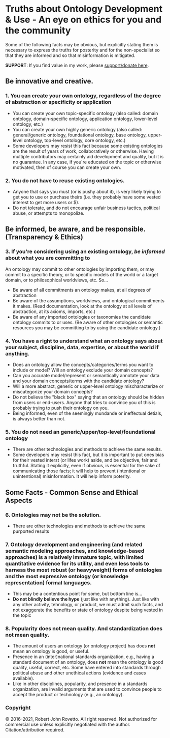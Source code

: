 # Truths about Ontology Development & Use - An eye on ethics for you and the community

Some of the following facts may be obvious, but explicitly stating them is necessary to express the truths for posterity and for the non-specialist so that they are informed and so that misinformation is mitigated.

**SUPPORT**: If you find value in my work, please [support/donate here](https://gogetfunding.com/knowledge-organization-services-ontology-terminology-metadata-concept-analysis/).

## Be innovative and creative.
### 1. You can create your own ontology, regardless of the degree of abstraction or specificity or application
- You can create your own topic-specific ontology (also called: domain ontology, domain-specific ontology, application ontology, lower-level ontology, etc.)
- You can create your own highly generic ontology (also called: general/generic ontology, foundational ontology, base ontology, upper-level ontology, top-level ontology, core ontology, etc.)
- Some developers may resist this fact because some existing ontologies are the result of years of work, collaboratively or otherwise. Having multiple contributors may certainly aid development and quality, but it is no guarantee. In any case, if you're educated on the topic or otherwise motivated, then of course you can create your own. 
  
### 2. You do not have to reuse existing ontologies.
- Anyone that says you must (or is pushy about it), is very likely trying to get you to use or purchase theirs (i.e. they probably have some vested interest to get more users or $).
- Do not tolerate, and do not encourage unfair business tactics, political abuse, or attempts to monopolize.

## Be informed, be aware, and be responsible. (Transparency & Ethics)
### 3. If you're considering using an existing ontology, _be informed_ about what you are committing to
An ontology may commit to other ontologies by importing them, or may commit to a specific theory, or to specific models of the world or a target domain, or to philosophical worldviews, etc. So...
- Be aware of all commitments an ontology makes, at all degrees of abstraction
- Be aware of the assumptions, worldviews, and ontological commitments it makes. (Read documentation, look at the ontology at all levels of abstraction, at its axioms, imports, etc.)
- Be aware of any imported ontologies or taxonomies the candidate ontology commits to or uses.
(Be aware of other ontologies or semantic resources you may be committing to by using the candidate ontology.)

### 4. You have a right to understand what an ontology says about your subject, discipline, data, expertise, or about the world if anything.
- Does an ontology allow the concepts/categories/terms you want to include or model? Will an ontology exclude your domain concepts? 
- Can you accurate model/represent or semantically annotate your data and your domain concepts/terms with the candidate ontology? 
- Will a more abstract, generic or upper-level ontology mischaracterize or miscategorize your domain concepts? 
- Do not believe the "black box" saying that an ontology should be hidden from users or end-users. Anyone that tries to convince you of this is probably trying to push their ontology on you.
- Being informed, even of the seemingly mundande or ineffectual detials, is always better than not.

### 5. You do not need an generic/upper/top-level/foundational ontology
- There are other technologies and methods to achieve the same results.
- Some developers may resist this fact, but it is important to put ones bias for their vested interst (or lifes work) aside, and be objective, fair and truthful. Stating it explicitly, even if obvious, is essential for the sake of communicating those facts; it will help to prevent (intentional or unintentional) misinformation. It will help inform poterity.

## Some Facts - Common Sense and Ethical Aspects

### 6. Ontologies may not be the solution.
- There are other technologies and methods to achieve the same purported results

### 7. Ontology development and engineering (and related semantic modeling approaches, and knowledge-based approaches) is a relatively immature topic, with limited quantitative evidence for its utility, and even less tools to harness the most robust (or heavyweight) forms of ontologies and the most expressive ontology (or knowledge representation) formal languages.
- This may be a contentious point for some, but bottom line is...
- **Do not blindly believe the hype** (just like with anything). Just like with any other activity, tehnology, or product, we must admit such facts, and not exaggerate the benefits or state of ontology despite being vested in the topic

### 8. Popularity does not mean quality. And standardization does not mean quality.
- The amount of users an ontology (or ontology project) has does **not** mean an ontology is good, or useful.
- Presence in an (inter)national standards organization, e.g., having a standard document of an ontology, does **not** mean the ontology is good quality, useful, correct, etc. Some have entered into standards through political abuse and other unethical actions (evidence and cases available).
- Like in other disciplines, popularity, and presence in a standards organization, are invalid arguments that are used to convince people to accept the product or technology (e.g., an ontology).


### Copyright
© 2016-2021, Robert John Rovetto. All right reserved. Not authorized for commercial use unless explicitly negotiated with the author. Citation/attribution required.
